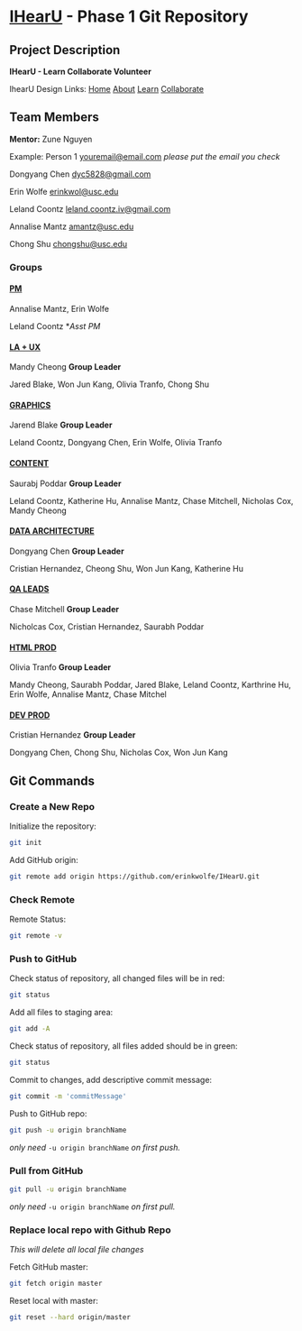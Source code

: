 # [IHearU](http://www.thecgeinc.org/iHearU_3.html) - Phase 1 Git Repository

## Project Description

**IHearU - Learn Collaborate Volunteer**

IhearU Design Links: [Home](http://www.thecgeinc.org/iHearU_3.html) [About](http://www.thecgeinc.org/About__iHearU.html) [Learn](http://www.thecgeinc.org/iHearU__Learn.html) [Collaborate](http://www.thecgeinc.org/iHearU__Collaborate.html)

## Team Members

**Mentor:** Zune Nguyen


Example: Person 1
youremail@email.com *please put the email you check*

Dongyang Chen
dyc5828@gmail.com

Erin Wolfe
erinkwol@usc.edu

Leland Coontz
leland.coontz.iv@gmail.com

Annalise Mantz
amantz@usc.edu

Chong Shu
chongshu@usc.edu

### Groups

#### [PM]()
Annalise Mantz, Erin Wolfe

Leland Coontz **Asst PM*

#### [LA + UX]()
Mandy Cheong **Group Leader**

Jared Blake, Won Jun Kang, Olivia Tranfo, Chong Shu

#### [GRAPHICS]()
Jarend Blake **Group Leader**

Leland Coontz, Dongyang Chen, Erin Wolfe, Olivia Tranfo

#### [CONTENT]()
Saurabj Poddar **Group Leader**

Leland Coontz, Katherine Hu, Annalise Mantz, Chase Mitchell, Nicholas Cox, Mandy Cheong

#### [DATA ARCHITECTURE]()
Dongyang Chen **Group Leader**

Cristian Hernandez, Cheong Shu, Won Jun Kang, Katherine Hu

#### [QA LEADS]()
Chase Mitchell **Group Leader**

Nicholcas Cox, Cristian Hernandez, Saurabh Poddar


#### [HTML PROD]()
Olivia Tranfo **Group Leader**

Mandy Cheong, Saurabh Poddar, Jared Blake, Leland Coontz, Karthrine Hu, Erin Wolfe, Annalise Mantz, Chase Mitchel

#### [DEV PROD]()
Cristian Hernandez **Group Leader**

Dongyang Chen, Chong Shu, Nicholas Cox, Won Jun Kang

## Git Commands


### Create a New Repo

Initialize the repository:

```bash
git init
```

Add GitHub origin:

```bash
git remote add origin https://github.com/erinkwolfe/IHearU.git
```

### Check Remote

Remote Status:

```bash
git remote -v
```

### Push to GitHub

Check status of repository, all changed files will be in red:

```bash
git status
```

Add all files to staging area:

```bash
git add -A
```

Check status of repository, all files added should be in green:

```bash
git status
```

Commit to changes, add descriptive commit message:

```bash
git commit -m 'commitMessage'
```

Push to GitHub repo:

```bash
git push -u origin branchName
```

*only need* `-u origin branchName` *on first push.*

### Pull from GitHub

```bash
git pull -u origin branchName
```

*only need* `-u origin branchName` *on first pull.*

### Replace local repo with Github Repo
*This will delete all local file changes*

Fetch GitHub master:

```bash
git fetch origin master
```

Reset local with master:

```bash
git reset --hard origin/master
```
